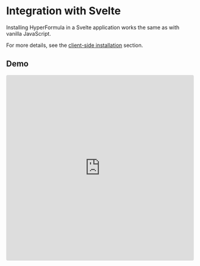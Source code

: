 # Integration with Svelte

Installing HyperFormula in a Svelte application works the same as with vanilla JavaScript.

For more details, see the [client-side installation](client-side-installation.md) section.

## Demo

<iframe
  src="https://codesandbox.io/embed/github/handsontable/hyperformula-demos/tree/2.6.x/svelte-demo?autoresize=1&fontsize=11&hidenavigation=1&theme=light&view=preview"
  style="width:100%; height:500px; border:0; border-radius: 4px; overflow:hidden;"
  title="handsontable/hyperformula-demos: react-demo"
  allow="accelerometer; ambient-light-sensor; camera; encrypted-media; geolocation; gyroscope; hid; microphone; midi; payment; usb; vr; xr-spatial-tracking"
  sandbox="allow-autoplay allow-forms allow-modals allow-popups allow-presentation allow-same-origin allow-scripts">
</iframe>
